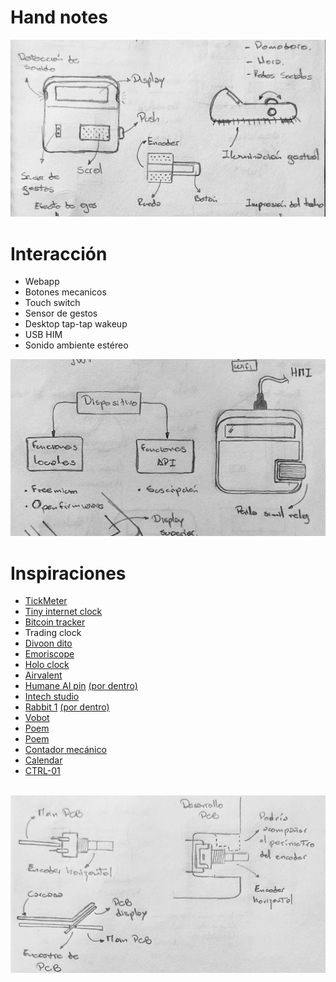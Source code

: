 # Hand notes

<p align="center">
  <a href="img\01-Handnotes.webp"  target="_blank"><img src="img\01-Handnotes2.webp"></a>
</p>

# Interacción
* Webapp
* Botones mecanicos
* Touch switch
* Sensor de gestos
* Desktop tap-tap wakeup
* USB HIM
* Sonido ambiente estéreo

<p align="center">
  <a href="img\02-Handnotes.webp"  target="_blank"><img src="img\02-Handnotes2.webp"></a>
</p>

# Inspiraciones
* [TickMeter](https://tickrmeter.com/)
* [Tiny internet clock](https://www.google.com/amp/s/www.instructables.com/Tiny-Internet-Clock)
* [Bitcoin tracker](https://www.instructables.com/Bitcoin-Tracker-Using-a-Raspberry-Pi/)
* Trading clock
* [Divoon dito](https://www.instagram.com/divoom_global)
* [Emoriscope](https://emotiscope.rocks/is_simple.html)
* [Holo clock](https://github.com/fiberpunk1/HoloClock)
* [Airvalent](https://www.instagram.com/airvalent)
* [Humane AI pin](https://humane.com/aipin) [(por dentro)](https://youtu.be/G0nl_jaSBZ0)
* [Intech studio](https://www.instagram.com/intechstudio)
* [Rabbit 1](https://www.rabbit.tech/) [(por dentro)](https://youtu.be/7G7km2rzWk8)
* [Vobot](https://getvobot.com/mini-dock)
* [Poem](https://www.instagram.com/p/C6e6c-So3pr/)
* [Poem](https://www.kickstarter.com/projects/genmon/poem-1-the-ai-poetry-clock)
* [Contador mecánico](https://youtu.be/XlvfNOIMiVw)
* [Calendar](https://makerworld.com/en/models/115260)
* [CTRL-01](https://www.instagram.com/p/C3DRH1LKLF-/)


<p align="center">
  <br/>
  <a href="img\03-Handnotes.webp" target="_blank"><img src="img\03-Handnotes2.webp"></a>
</p>